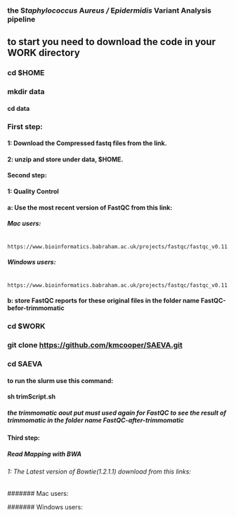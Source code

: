  ### the **S***taphylococcus* **A***ureus /* **E***pidermidis* **V**ariant **A**nalysis pipeline
## to start you need to download the code in your WORK directory
### cd $HOME
### mkdir data
#### cd data
### First step:
   #### 1: Download the Compressed fastq files from the link.
   #### 2: unzip and store under data, $HOME.
#### Second step:
   #### 1: Quality Control
   #### a: Use the most recent version of FastQC from this link:
   ##### Mac users:
        https://www.bioinformatics.babraham.ac.uk/projects/fastqc/fastqc_v0.11.7.dmg
   ##### Windows users:
         https://www.bioinformatics.babraham.ac.uk/projects/fastqc/fastqc_v0.11.7.zip
   #### b: store FastQC reports for these original files in the folder name FastQC-befor-trimmomatic
   ### cd $WORK
### git clone https://github.com/kmcooper/SAEVA.git
### cd SAEVA
   #### to run the slurm use this command:
   #### sh trimScript.sh
   ##### the trimmomatic aout put must used again for FastQC to see the result of trimmomatic in the folder name FastQC-after-trimmomatic
#### Third step:
##### Read Mapping with BWA
###### 1: The Latest version of Bowtie(1.2.1.1) download from this links:
####### Mac users:
        
####### Windows users:
        
  

